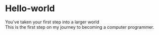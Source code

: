 # Hello-world
You've taken your first step into a larger world<br>
This is the first step on my journey to becoming a computer programmer.
